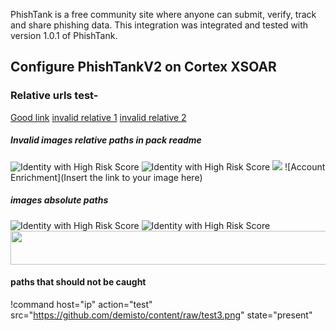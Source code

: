 PhishTank is a free community site where anyone can submit, verify, track and share phishing data.
This integration was integrated and tested with version 1.0.1 of PhishTank.
## Configure PhishTankV2 on Cortex XSOAR

### Relative urls test-
[Good link](htttps://www.good.co.il)
[invalid relative 1](relative1.com)
[invalid relative 2](www.relative2.com)

##### Invalid images relative paths in pack readme
![Identity with High Risk Score](doc_files/High_Risk_User.png)
![Identity with High Risk Score](home/test1/test2/doc_files/High_Risk_User.png)
<img src="../../doc_files/Access_investigation_-_Generic_4_5.png"/>
![Account Enrichment](Insert the link to your image here)

##### images absolute paths
![Identity with High Risk Score](https://github.com/demisto/content/raw/test1.png)
![Identity with High Risk Score](https://raw.githubusercontent.com/demisto/content/raw/test1.png)
<img src="https://raw.githubusercontent.com/demisto/content/raw/test1.jpg" width="757" height="54">

#### paths that should not be caught
!command host="ip" action="test" src="https://github.com/demisto/content/raw/test3.png" state="present"
